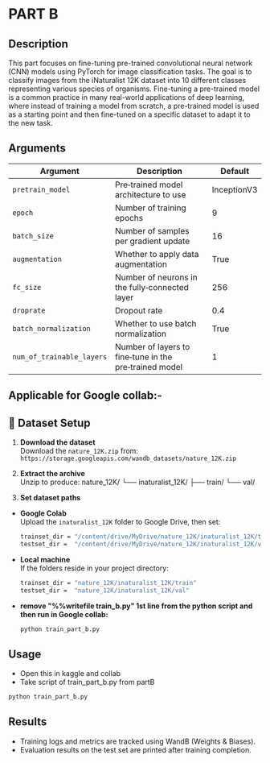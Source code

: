# PART B

## Description
This part focuses on fine-tuning pre-trained convolutional neural network (CNN) models using PyTorch for image classification tasks. The goal is to classify images from the iNaturalist 12K dataset into 10 different classes representing various species of organisms. Fine-tuning a pre-trained model is a common practice in many real-world applications of deep learning, where instead of training a model from scratch, a pre-trained model is used as a starting point and then fine-tuned on a specific dataset to adapt it to the new task.

## Arguments
| Argument                | Description                                            | Default     |
|-------------------------|--------------------------------------------------------|-------------|
| `pretrain_model`        | Pre‑trained model architecture to use                  | InceptionV3 |
| `epoch`                 | Number of training epochs                              | 9           |
| `batch_size`            | Number of samples per gradient update                  | 16          |
| `augmentation`          | Whether to apply data augmentation                     | True        |
| `fc_size`               | Number of neurons in the fully‑connected layer         | 256         |
| `droprate`              | Dropout rate                                           | 0.4         |
| `batch_normalization`   | Whether to use batch normalization                     | True        |
| `num_of_trainable_layers` | Number of layers to fine‑tune in the pre‑trained model | 1           |

## Applicable for Google collab:-
## 📂 Dataset Setup

1. **Download the dataset**  
   Download the `nature_12K.zip` from:  
   `https://storage.googleapis.com/wandb_datasets/nature_12K.zip`

2. **Extract the archive**  
   Unzip to produce:
   nature_12K/ └── inaturalist_12K/ ├── train/ └── val/

3. **Set dataset paths**  
- **Google Colab**  
  Upload the `inaturalist_12K` folder to Google Drive, then set:  
  ```bash
  trainset_dir = "/content/drive/MyDrive/nature_12K/inaturalist_12K/train"
  testset_dir =  "/content/drive/MyDrive/nature_12K/inaturalist_12K/val"
  ```
- **Local machine**  
  If the folders reside in your project directory:
  ```bash
  trainset_dir = "nature_12K/inaturalist_12K/train"
  testset_dir =  "nature_12K/inaturalist_12K/val"
  ```
- **remove "%%writefile train_b.py" 1st line from the python script and then run in Google collab:**
  ```bash
  python train_part_b.py

## Usage
- Open this in kaggle and collab
- Take script of train_part_b.py from partB
```bash
python train_part_b.py
```
## Results
- Training logs and metrics are tracked using WandB (Weights & Biases).
- Evaluation results on the test set are printed after training completion.
